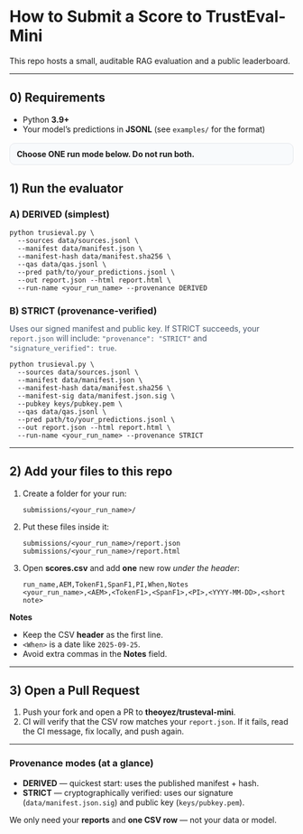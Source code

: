 <!-- CONTRIBUTING.md (single paste-once file with full formatting) -->

<h1>How to Submit a Score to TrustEval-Mini</h1>
<p>This repo hosts a small, auditable RAG evaluation and a public leaderboard.</p>
<hr>

<h2>0) Requirements</h2>
<ul>
  <li>Python <b>3.9+</b></li>
  <li>Your model’s predictions in <b>JSONL</b> (see <code>examples/</code> for the format)</li>
</ul>

<div style="padding:10px 12px;border:1px solid #e5e7eb;border-radius:10px;background:#f8fafc;margin:16px 0">
  <b>Choose ONE run mode below. Do not run both.</b>
</div>

<h2>1) Run the evaluator</h2>

<h3>A) DERIVED (simplest)</h3>
<pre><code>python trusieval.py \
  --sources data/sources.jsonl \
  --manifest data/manifest.json \
  --manifest-hash data/manifest.sha256 \
  --qas data/qas.jsonl \
  --pred path/to/your_predictions.jsonl \
  --out report.json --html report.html \
  --run-name &lt;your_run_name&gt; --provenance DERIVED
</code></pre>

<h3>B) STRICT (provenance-verified)</h3>
<p style="margin-top:-4px;color:#475569">
  Uses our signed manifest and public key. If STRICT succeeds, your <code>report.json</code> will include:
  <code>"provenance": "STRICT"</code> and <code>"signature_verified": true</code>.
</p>
<pre><code>python trusieval.py \
  --sources data/sources.jsonl \
  --manifest data/manifest.json \
  --manifest-hash data/manifest.sha256 \
  --manifest-sig data/manifest.json.sig \
  --pubkey keys/pubkey.pem \
  --qas data/qas.jsonl \
  --pred path/to/your_predictions.jsonl \
  --out report.json --html report.html \
  --run-name &lt;your_run_name&gt; --provenance STRICT
</code></pre>

<hr>

<h2>2) Add your files to this repo</h2>
<ol>
  <li>Create a folder for your run:
    <pre><code>submissions/&lt;your_run_name&gt;/</code></pre>
  </li>
  <li>Put these files inside it:
    <pre><code>submissions/&lt;your_run_name&gt;/report.json
submissions/&lt;your_run_name&gt;/report.html</code></pre>
  </li>
  <li>Open <b>scores.csv</b> and add <b>one</b> new row <i>under the header</i>:
    <pre><code>run_name,AEM,TokenF1,SpanF1,PI,When,Notes
&lt;your_run_name&gt;,&lt;AEM&gt;,&lt;TokenF1&gt;,&lt;SpanF1&gt;,&lt;PI&gt;,&lt;YYYY-MM-DD&gt;,&lt;short note&gt;</code></pre>
  </li>
</ol>
<p><b>Notes</b></p>
<ul>
  <li>Keep the CSV <b>header</b> as the first line.</li>
  <li><code>&lt;When&gt;</code> is a date like <code>2025-09-25</code>.</li>
  <li>Avoid extra commas in the <b>Notes</b> field.</li>
</ul>

<hr>

<h2>3) Open a Pull Request</h2>
<ol>
  <li>Push your fork and open a PR to <b>theoyez/trusteval-mini</b>.</li>
  <li>CI will verify that the CSV row matches your <code>report.json</code>.
    If it fails, read the CI message, fix locally, and push again.</li>
</ol>

<hr>

<h3>Provenance modes (at a glance)</h3>
<ul>
  <li><b>DERIVED</b> — quickest start: uses the published manifest + hash.</li>
  <li><b>STRICT</b> — cryptographically verified: uses our signature (<code>data/manifest.json.sig</code>) and public key (<code>keys/pubkey.pem</code>).</li>
</ul>
<p>We only need your <b>reports</b> and <b>one CSV row</b> — not your data or model.</p>
